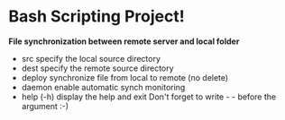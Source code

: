 # Bash Scripting Project!

**File synchronization between remote server and local folder**

 - src <path> specify the local source directory
 - dest <path> specify the remote source directory
 - deploy synchronize file from local to remote (no delete)
 - daemon enable automatic synch monitoring
 - help (-h) display the help and exit
Don't forget to write - - before the argument :-)
